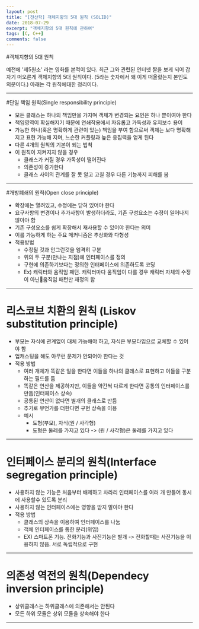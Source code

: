 ```yaml
---
layout: post
title: "[전산학] 객체지향의 5대 원칙 (SOLID)"
date: 2018-07-29
excerpt: "객체지향의 5대 원칙에 관하여"
tags: [C, C++]
comments: false
---
```

#객체지향의 5대 원칙

예전에 '제5원소' 라는 영화를 본적이 있다. 최근 그와 관련된 인터넷 짤을 보게 되어 갑자기 떠오른게
객체지향의 5대 원칙이다. (5라는 숫자에서 왜 이게 떠올랐는지 본인도 의문이다.)
아래는 각 원칙에대한 정리이다.

---    


#단일 책임 원칙(Single responsibility principle)
  - 모든 클래스는 하나의 책임만을 가지며 객체가 변경되는 요인은 하나 뿐이여야 한다
  - 책임영역이 확실해지기 때문에 연쇄작용에서 자유롭고 가독성과 유지보수 용이
  - 가능한 하나(혹은 명확하게 관련이 있는) 책임을 부여 함으로써 객체는 보다 명확해지고
    표현 가능해 지며, 느슨한 커플링과 높은 응집력을 얻게 된다
  - 다른 4개의 원칙의 기본이 되는 법칙
  - 이 원칙이 지켜지지 않을 경우
    - 클래스가 커질 경우 가독성이 떨어진다
    - 의존성이 증가한다
    - 클래스 사이의 관계를 잘 못 알고 고칠 경우 다른 기능까지 피해를 봄

---    



#개방폐쇄의 원칙(Open close principle)
  - 확장에는 열려있고, 수정에는 닫혀 있어야 한다
  - 요구사항의 변경이나 추가사항이 발생하더라도, 기존 구성요소는 수정이 일어나지 않아야 함
  - 기존 구성요소를 쉽게 확장해서 재사용할 수 있어야 한다는 의미
  - 이를 가능하게 하는 주요 메커니즘은 추상화와 다형성
  - 적용방법
    - 수정될 것과 안그런것을 엄격히 구분
    - 위의 두 구분(만나는 지점)에 인터페이스를 정의
    - 구현에 의존하기보다는 정의한 인터페이스에 의존하도록 코딩
    - Ex) 캐릭터와 움직임 패턴. 캐릭터마다 움직임이 다를 경우 캐릭터 자체의 수정이 아닌움직임 패턴만 재정의 함

---
    
# 리스코브 치환의 원칙 (Liskov substitution principle)
  - 부모는 자식에 관계없이 대체 가능해야 하고, 자식은 부모타입으로 교체할 수 있어야 함
  - 업캐스팅을 해도 아무런 문제가 안되어야 한다는 것
  - 적용 방법
    - 여러 개체가 똑같은 일을 한다면 이들을 하나의 클래스로 표현하고 이들을 구분하는 필드를 둠
    - 똑같은 연산을 제공하지만, 이들을 약간씩 다르게 한다면 공통의 인터페이스를 만듬(인터페이스 상속)
    - 공통된 연산이 없다면 별개의 클래스로 만듬
    - 추가로 무언가를 더한다면 구현 상속을 이용
    - 예시
      - 도형(부모), 자식(원 / 사각형)
      - 도형은 둘레를 가지고 있다 -> (원 / 사각형)은 둘레를 가지고 있다

---


# 인터페이스 분리의 원칙(Interface segregation principle)
  - 사용하지 않는 기능은 처음부터 배제하고 차라리 인터페이스를 여러 개 만들어 동시에 사용할수 있도록 분리
  - 사용하지 않는 인터페이스에는 영향을 받지 말아야 한다
  - 적용 방법
    - 클래스의 상속을 이용하여 인터페이스를 나눔
    - 객체 인터페이스를 통한 분리(위임)
    - EX) 스마트폰 기능. 전화기능과 사진기능은 별개 -> 전화할때는 사진기능을 이용하지 않음. 서로 독립적으로 구현

---


# 의존성 역전의 원칙(Dependecy inversion principle)
  - 상위클래스는 하위클래스에 의존해서는 안된다
  - 모든 하위 모듈은 상위 모듈을 상속해야 한다

---

